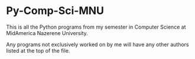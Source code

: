 # Py-Comp-Sci-MNU

This is all the Python programs from my semester in Computer Science at MidAmerica Nazerene University.

Any programs not exclusively worked on by me will have any other authors listed at the top of the file.
